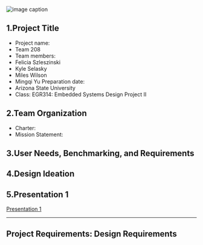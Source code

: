 ![image caption](https://upload.wikimedia.org/wikipedia/en/thumb/a/a1/Arizona_State_University_seal.svg/1280px-Arizona_State_University_seal.svg.png)
## 1.Project Title
* Project name: 
* Team 208
* Team members:
* Felicia Szleszinski
* Kyle Selasky
* Miles Wilson
* Mingqi Yu
 Preparation date: 
* Arizona State University 
* Class: EGR314: Embedded Systems Design Project II

## 2.Team Organization
* Charter:
* Mission Statement:

## 3.User Needs, Benchmarking, and Requirements
 
## 4.Design Ideation
 
## 5.Presentation 1

[Presentation 1]([https://idealab.asu.edu](https://embedded-systems-design.bitbucket.io/314/314-team-06-checkpoint-1/))
 
---
Project Requirements: Design Requirements 
---

